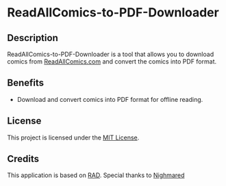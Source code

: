 # ReadAllComics-to-PDF-Downloader

## Description
ReadAllComics-to-PDF-Downloader is a tool that allows you to download comics from [ReadAllComics.com](https://readallcomics.com) and convert the comics into PDF format.


## Benefits
- Download and convert comics into PDF format for offline reading.

## License
This project is licensed under the [MIT License](LICENSE).

## Credits
This application is based on [RAD](https://github.com/Nighmared/RAD). Special thanks to [Nighmared](https://github.com/Nighmared)